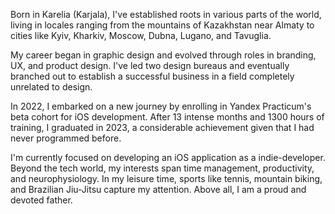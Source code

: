 Born in Karelia (Karjala), I've established roots in various parts of the world, living in locales ranging from the mountains of Kazakhstan near Almaty to cities like Kyiv, Kharkiv, Moscow, Dubna, Lugano, and Tavuglia.

My career began in graphic design and evolved through roles in branding, UX, and product design. I've led two design bureaus and eventually branched out to establish a successful business in a field completely unrelated to design.

In 2022, I embarked on a new journey by enrolling in Yandex Practicum's beta cohort for iOS development. After 13 intense months and 1300 hours of training, I graduated in 2023, a considerable achievement given that I had never programmed before.

I'm currently focused on developing an iOS application as a indie-developer. Beyond the tech world, my interests span time management, productivity, and neurophysiology. In my leisure time, sports like tennis, mountain biking, and Brazilian Jiu-Jitsu capture my attention. Above all, I am a proud and devoted father.
